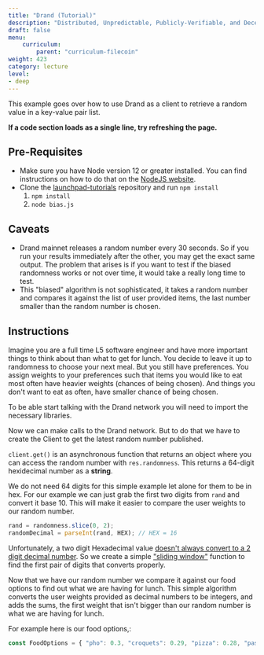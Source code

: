 ```yaml
---
title: "Drand (Tutorial)"
description: "Distributed, Unpredictable, Publicly-Verifiable, and Decentralized Randomness Generator"
draft: false
menu:
    curriculum:
        parent: "curriculum-filecoin"
weight: 423
category: lecture
level:
- deep
---
```

This example goes over how to use Drand as a client to retrieve a random value in a key-value pair list. 

**If a code section loads as a single line, try refreshing the page.**

## Pre-Requisites
* Make sure you have Node version 12 or greater installed. You can find instructions on how to do that on the [NodeJS website](https://nodejs.org/en/).
* Clone the [launchpad-tutorials](https://github.com/protocol/launchpad-tutorials) repository and run `npm install`
   1) `npm install`
   2) `node bias.js`

## Caveats
* Drand mainnet releases a random number every 30 seconds. So if you run your results immediately after the other, you may get the exact same output. The problem that arises is if you want to test if the biased randomness works or not over time, it would take a really long time to test.
* This "biased" algorithm is not sophisticated, it takes a random number and compares it against the list of user provided items, the last number smaller than the random number is chosen.

## Instructions
Imagine you are a full time L5 software engineer and have more important things to think about than what to get for lunch.
You decide to leave it up to randomness to choose your next meal. But you still have preferences. You assign weights to your preferences such that items you would like to eat most often have heavier weights (chances of being chosen). And things you don't want to eat as often, have smaller chance of being chosen.

To be able start talking with the Drand network you will need to import the necessary libraries.

<script src="https://emgithub.com/embed-v2.js?target=https%3A%2F%2Fgithub.com%2Fmrodriguez3313%2Fdrandexample%2Fblob%2Fmain%2Fbias.js%23L1-L12&style=github-dark-dimmed&type=code&showBorder=on&showLineNumbers=on&showFileMeta=on&showFullPath=on&showCopy=on"></script>

Now we can make calls to the Drand network. But to do that we have to create the Client to get the latest random number published.

<script src="https://emgithub.com/embed-v2.js?target=https%3A%2F%2Fgithub.com%2Fmrodriguez3313%2Fdrandexample%2Fblob%2Fmain%2Fbias.js%23L19-L28&style=github-dark-dimmed&type=code&showBorder=on&showLineNumbers=on&showFileMeta=on&showFullPath=on&showCopy=on"></script>

`client.get()` is an asynchronous function that returns an object where you can access the random number with `res.randomness`. This returns a 64-digit hexidecimal number as a **string**.

We do not need 64 digits for this simple example let alone for them to be in hex. For our example we can just grab the first two digits from `rand` and convert it base 10. This will make it easier to compare the user weights to our random number.

``` javascript
rand = randomness.slice(0, 2);
randomDecimal = parseInt(rand, HEX); // HEX = 16
```

 Unfortunately, a two digit Hexadecimal value [doesn't always convert to a 2 digit decimal number](https://kb.iu.edu/d/afdl). So we create a simple ["sliding window"](https://www.geeksforgeeks.org/window-sliding-technique/) function to find the first pair of digits that converts properly.
 
<script src="https://emgithub.com/embed-v2.js?target=https%3A%2F%2Fgithub.com%2Fmrodriguez3313%2Fdrandexample%2Fblob%2Fmain%2Fbias.js%23L47-L61&style=github-dark-dimmed&type=code&showBorder=on&showLineNumbers=on&showFileMeta=on&showFullPath=on&showCopy=on"></script>

Now that we have our random number we compare it against our food options to find out what we are having for lunch. This simple algorithm converts the user weights provided as decimal numbers to be integers, and adds the sums, the first weight that isn't bigger than our random number is what we are having for lunch.

For example here is our food options,:
``` javascript
const FoodOptions = { "pho": 0.3, "croquets": 0.29, "pizza": 0.28, "pasta": 0.07, "molé_verde": 0.03, "shrimp": .03 };
```
<script src="https://emgithub.com/embed-v2.js?target=https%3A%2F%2Fgithub.com%2Fmrodriguez3313%2Fdrandexample%2Fblob%2Fmain%2Fbias.js%23L33-L40&style=github-dark-dimmed&type=code&showBorder=on&showLineNumbers=on&showFileMeta=on&showFullPath=on&showCopy=on"></script>